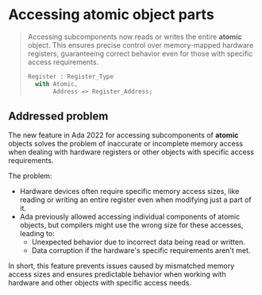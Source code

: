 # Accessing atomic object parts

> Accessing subcomponents now reads or writes the entire **atomic** object. This
> ensures precise control over memory-mapped hardware registers, guaranteeing
> correct behavior even for those with specific access requirements.
>
> ```ada
> Register : Register_Type
>   with Atomic,
>        Address => Register_Address;
> ```

## Addressed problem

The new feature in Ada 2022 for accessing subcomponents of **atomic** objects
solves the problem of inaccurate or incomplete memory access when dealing with
hardware registers or other objects with specific access requirements.

The problem:

- Hardware devices often require specific memory access sizes, like reading or
  writing an entire register even when modifying just a part of it.
- Ada previously allowed accessing individual components of atomic objects, but
  compilers might use the wrong size for these accesses, leading to:
  - Unexpected behavior due to incorrect data being read or written.
  - Data corruption if the hardware's specific requirements aren't met.

In short, this feature prevents issues caused by mismatched memory access sizes
and ensures predictable behavior when working with hardware and other objects
with specific access needs.
